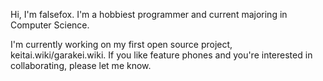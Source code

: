 Hi, I'm falsefox. I'm a hobbiest programmer and current majoring in Computer Science. 

I'm currently working on my first open source project, keitai.wiki/garakei.wiki. If you like feature phones and you're interested in collaborating, please let me know.
